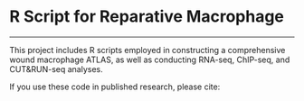 # R Script for Reparative Macrophage
---
This project includes R scripts employed in constructing a comprehensive wound macrophage ATLAS, as well as conducting RNA-seq, ChIP-seq, and CUT&RUN-seq analyses.

If you use these code in published research, please cite: 
